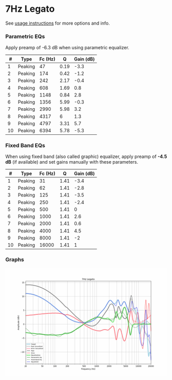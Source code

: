 # 7Hz Legato
See [usage instructions](https://github.com/jaakkopasanen/AutoEq#usage) for more options and info.

### Parametric EQs
Apply preamp of -6.3 dB when using parametric equalizer.

|   # | Type    |   Fc (Hz) |    Q |   Gain (dB) |
|-----|---------|-----------|------|-------------|
|   1 | Peaking |        47 | 0.19 |        -3.3 |
|   2 | Peaking |       174 | 0.42 |        -1.2 |
|   3 | Peaking |       242 | 2.17 |        -0.4 |
|   4 | Peaking |       608 | 1.69 |         0.8 |
|   5 | Peaking |      1148 | 0.84 |         2.8 |
|   6 | Peaking |      1356 | 5.99 |        -0.3 |
|   7 | Peaking |      2990 | 5.98 |         3.2 |
|   8 | Peaking |      4317 | 6    |         1.3 |
|   9 | Peaking |      4797 | 3.31 |         5.7 |
|  10 | Peaking |      6394 | 5.78 |        -5.3 |

### Fixed Band EQs
When using fixed band (also called graphic) equalizer, apply preamp of **-4.5 dB** (if available) and set gains manually with these parameters.

|   # | Type    |   Fc (Hz) |    Q |   Gain (dB) |
|-----|---------|-----------|------|-------------|
|   1 | Peaking |        31 | 1.41 |        -3.4 |
|   2 | Peaking |        62 | 1.41 |        -2.8 |
|   3 | Peaking |       125 | 1.41 |        -3.5 |
|   4 | Peaking |       250 | 1.41 |        -2.4 |
|   5 | Peaking |       500 | 1.41 |         0   |
|   6 | Peaking |      1000 | 1.41 |         2.6 |
|   7 | Peaking |      2000 | 1.41 |         0.6 |
|   8 | Peaking |      4000 | 1.41 |         4.5 |
|   9 | Peaking |      8000 | 1.41 |        -2   |
|  10 | Peaking |     16000 | 1.41 |         1   |

### Graphs
![](./7Hz%20Legato.png)
